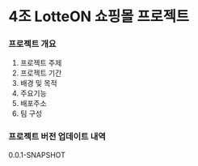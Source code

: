 # 4조 LotteON 쇼핑몰 프로젝트

### 프로젝트 개요
 1) 프로젝트 주제
 2) 프로젝트 기간
 3) 배경 및 목적
 4) 주요기능
 5) 배포주소
 6) 팀 구성

### 프로젝트 버전 업데이트 내역
0.0.1-SNAPSHOT


